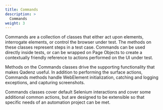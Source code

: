 ```yaml
---
title: Commands
description: >
  Commands
weight: 3
---
```


Commands are a collection of classes that either act upon elements, interrogate elements, or control the browser under test. The methods on these classes represent steps in a test case. Commands can be used directly inside tests, or can be wrapped on Page Objects to create a contextually friendly reference to actions performed on the UI under test.

Methods on the Commands classes drive the supporting functionality that makes Qadenz useful. In addition to performing the surface actions, Commands methods handle WebElement initialization, catching and logging exceptions, and capturing screenshots.

Commands classes cover default Selenium interactions and cover some additional common actions, but are designed to be extensible so that specific needs of an automation project can be met.
